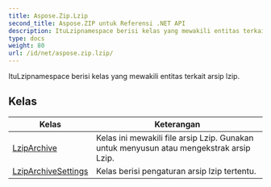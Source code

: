 ```yaml
---
title: Aspose.Zip.Lzip
second_title: Aspose.ZIP untuk Referensi .NET API
description: ItuLzipnamespace berisi kelas yang mewakili entitas terkait arsip lzip.
type: docs
weight: 80
url: /id/net/aspose.zip.lzip/
---
```

ItuLzipnamespace berisi kelas yang mewakili entitas terkait arsip lzip.

## Kelas

| Kelas | Keterangan |
| --- | --- |
| [LzipArchive](./lziparchive/) | Kelas ini mewakili file arsip Lzip. Gunakan untuk menyusun atau mengekstrak arsip Lzip. |
| [LzipArchiveSettings](./lziparchivesettings/) | Kelas berisi pengaturan arsip lzip tertentu. |


